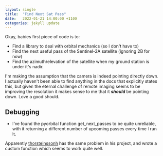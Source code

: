 ```yaml
---
layout: single
title:  "Find Next Sat Pass"
date:   2022-01-21 14:00:00 +1100
categories: jekyll update
---
```


Okay, babies first piece of code is to:

* Find a library to deal with orbital mechanics (so I don't have to)
* Find the next useful pass of the Sentinel-2A satellite (ignoring 2B for now)
* Find the azimuth/elevation of the satellite when my ground station is under it's nadir.

I'm making the assumption that the camera is indeed pointing directly down. I actually haven't been able to find anything in the docs that explicitly states this, but given the eternal challenge of remote imaging seems to be improving the resolution it makes sense to me that it ***should*** be pointing down. Love a good should.

## Debugging

* I've found the pyorbital function get_next_passes to be quite unreliable, with it returning a different number of upcoming passes every time I run it.

Apparently [thorsteinssonh](google.com) has the same problem in his project, and wrote a custom function which seems to work quite well. 
